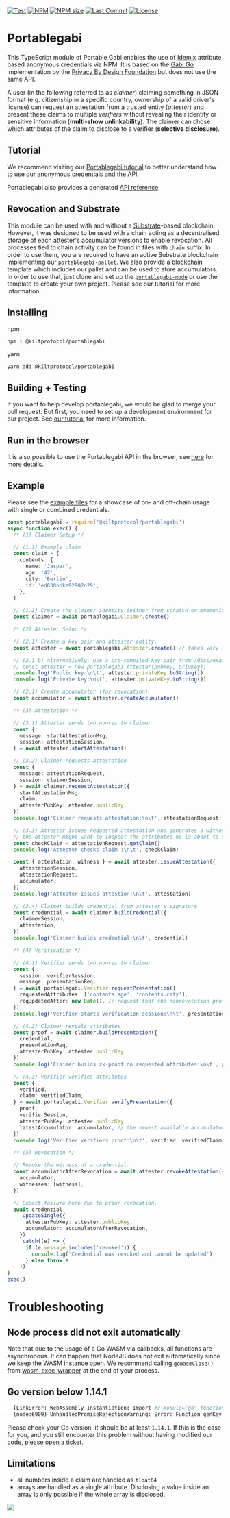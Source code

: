 [![Test](https://github.com/KILTprotocol/portablegabi/workflows/Test/badge.svg)](https://github.com/KILTprotocol/portablegabi/actions)
[![NPM](https://img.shields.io/npm/v/@kiltprotocol/portablegabi)](https://www.npmjs.com/package/@kiltprotocol/portablegabi)
[![NPM size](https://img.shields.io/bundlephobia/min/@kiltprotocol/portablegabi)](https://www.npmjs.com/package/@kiltprotocol/portablegabi)
[![Last Commit](https://img.shields.io/github/last-commit/KILTprotocol/portablegabi)](https://github.com/KILTprotocol/portablegabi/commits/develop)
[![License](https://img.shields.io/npm/l/@kiltprotocol/portablegabi)](https://github.com/KILTprotocol/portablegabi/blob/develop/LICENSE)


# Portablegabi

This TypeScript module of Portable Gabi enables the use of [Idemix](http://www.research.ibm.com/labs/zurich/idemix/) attribute based anonymous credentials via NPM. It is based on the [Gabi Go](https://github.com/privacybydesign/gabi) implementation by the [Privacy By Design Foundation](https://privacybydesign.foundation/) but does not use the same API.

A user (in the following referred to as _claimer_) claiming something in JSON format (e.g. citizenship in a specific country, ownership of a valid driver's license) can request an attestation from a trusted entity (_attester_) and present these claims to multiple _verifiers_ without revealing their identity or sensitive information (**multi-show unlinkability**).
The claimer can chose which attributes of the claim to disclose to a verifier (**selective disclosure**).

## Tutorial

We recommend visiting our [Portablegabi tutorial](https://kiltprotocol.github.io/portablegabi-tutorial/) to better understand how to use our anonymous credentials and the API.

Portablegabi also provides a generated [API reference](https://kiltprotocol.github.io/portablegabi/).

## Revocation and Substrate

This module can be used with and without a [Substrate](https://www.parity.io/substrate/)-based blockchain.
However, it was designed to be used with a chain acting as a decentralised storage of each attester's accumulator versions to enable revocation.
All processes tied to chain activity can be found in files with `chain` suffix. In order to use them, you are required to have an active Substrate blockchain implementing our [`portablegabi-pallet`](https://github.com/KILTprotocol/portablegabi-pallet).
We also provide a blockchain template which includes our pallet and can be used to store accumulators.
In order to use that, just clone and set up the [`portablegabi-node`](https://github.com/KILTprotocol/portablegabi-node) or use the template to create your own project. Please see our tutorial for more information.

## Installing

npm

```
npm i @kiltprotocol/portablegabi
```

yarn

```
yarn add @kiltprotocol/portablegabi
```

## Building + Testing

If you want to help develop portablegabi, we would be glad to merge your pull request.
But first, you need to set up a development environment for our project.
See [our tutorial](https://kiltprotocol.github.io/portablegabi-tutorial/6_development.html) for more information.

## Run in the browser

It is also possible to use the Portablegabi API in the browser, see [here](docs/examples/browser/README.md) for more details.

## Example

Please see the [example files](docs/examples/) for a showcase of on- and off-chain usage with single or combined credentials.

```typescript
const portablegabi = require('@kiltprotocol/portablegabi')
async function exec() {
  /* (1) Claimer Setup */

  // (1.1) Example claim
  const claim = {
    contents: {
      name: 'Jasper',
      age: '42',
      city: 'Berlin',
      id: 'ed638ndke92902n29',
    },
  }

  // (1.2) Create the claimer identity (either from scratch or mnemonic seed).
  const claimer = await portablegabi.Claimer.create()

  /* (2) Attester Setup */

  // (2.1) Create a key pair and attester entity.
  const attester = await portablegabi.Attester.create() // takes very long due to finding safe prime numbers (~10-20 minutes)

  // (2.1.b) Alternatively, use a pre-compiled key pair from /docs/examples/exampleReadme.js
  // const attester = new portablegabi.Attester(pubKey, privKey);
  console.log('Public key:\n\t', attester.privateKey.toString())
  console.log('Private key:\n\t', attester.privateKey.toString())

  // (2.1) Create accumulator (for revocation)
  const accumulator = await attester.createAccumulator()

  /* (3) Attestation */

  // (3.1) Attester sends two nonces to claimer
  const {
    message: startAttestationMsg,
    session: attestationSession,
  } = await attester.startAttestation()

  // (3.2) Claimer requests attestation
  const {
    message: attestationRequest,
    session: claimerSession,
  } = await claimer.requestAttestation({
    startAttestationMsg,
    claim,
    attesterPubKey: attester.publicKey,
  })
  console.log('Claimer requests attestation:\n\t', attestationRequest)

  // (3.3) Attester issues requested attestation and generates a witness which can be used to revoke the attestation
  // the attester might want to inspect the attributes he is about to sign
  const checkClaim = attestationRequest.getClaim()
  console.log('Attester checks claim :\n\t', checkClaim)

  const { attestation, witness } = await attester.issueAttestation({
    attestationSession,
    attestationRequest,
    accumulator,
  })
  console.log('Attester issues attestion:\n\t', attestation)

  // (3.4) Claimer builds credential from attester's signature
  const credential = await claimer.buildCredential({
    claimerSession,
    attestation,
  })
  console.log('Claimer builds credential:\n\t', credential)

  /* (4) Verification */

  // (4.1) Verifier sends two nonces to claimer
  const {
    session: verifierSession,
    message: presentationReq,
  } = await portablegabi.Verifier.requestPresentation({
    requestedAttributes: ['contents.age', 'contents.city'],
    reqUpdatedAfter: new Date(), // request that the nonrevocation proof contains an accumulator which was created after this date or that the accumulator is the newest available
  })
  console.log('Verifier starts verification session:\n\t', presentationReq)

  // (4.2) Claimer reveals attributes
  const proof = await claimer.buildPresentation({
    credential,
    presentationReq,
    attesterPubKey: attester.publicKey,
  })
  console.log('Claimer builds zk-proof on requested attributes:\n\t', proof)

  // (4.3) Verifier verifies attributes
  const {
    verified,
    claim: verifiedClaim,
  } = await portablegabi.Verifier.verifyPresentation({
    proof,
    verifierSession,
    attesterPubKey: attester.publicKey,
    latestAccumulator: accumulator, // the newest available accumulator
  })
  console.log('Verifier verifiers proof:\n\t', verified, verifiedClaim)

  /* (5) Revocation */

  // Revoke the witness of a credential.
  const accumulatorAfterRevocation = await attester.revokeAttestation({
    accumulator,
    witnesses: [witness],
  })

  // Expect failure here due to prior revocation.
  await credential
    .updateSingle({
      attesterPubKey: attester.publicKey,
      accumulator: accumulatorAfterRevocation,
    })
    .catch((e) => {
      if (e.message.includes('revoked')) {
        console.log('Credential was revoked and cannot be updated')
      } else throw e
    })
}
exec()
```

# Troubleshooting

## Node process did not exit automatically

Note that due to the usage of a Go WASM via callbacks, all functions are asynchronous. It can happen that NodeJS does not exit automatically since we keep the WASM instance open. We recommend calling `goWasmClose()` from [wasm_exec_wrapper](src/wasm/wasm_exec_wrapper.ts) at the end of your process.

## Go version below 1.14.1

```bash
  [LinkError: WebAssembly Instantiation: Import #3 module="go" function="runtime.nanotime" error: function import requires a callable]
  (node:6909) UnhandledPromiseRejectionWarning: Error: Function genKey missing in WASM
```

Please check your Go version, it should be at least `1.14.1`. If this is the case for you, and you still encounter this problem without having modified our code, [please open a ticket](https://github.com/KILTprotocol/portablegabi/issues/new).

## Limitations

- all numbers inside a claim are handled as `float64`
- arrays are handled as a single attribute. Disclosing a value inside an array is only possible if the whole array is disclosed.

![](./web3_foundation_grants_badge_black.svg)
